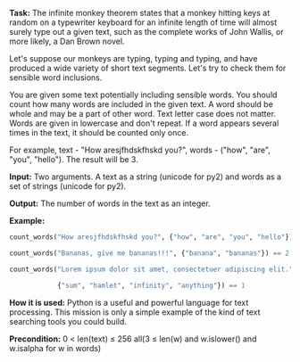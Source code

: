 **Task:** The infinite monkey theorem states that a monkey hitting keys at random on a typewriter keyboard for an infinite length of time will almost surely type out a given text, such as the complete works of John Wallis, or more likely, a Dan Brown novel.

Let's suppose our monkeys are typing, typing and typing, and have produced a wide variety of short text segments. Let's try to check them for sensible word inclusions.

You are given some text potentially including sensible words. You should count how many words are included in the given text. A word should be whole and may be a part of other word. Text letter case does not matter. Words are given in lowercase and don't repeat. If a word appears several times in the text, it should be counted only once.

For example, text - "How aresjfhdskfhskd you?", words - ("how", "are", "you", "hello"). The result will be 3.

**Input:** Two arguments. A text as a string (unicode for py2) and words as a set of strings (unicode for py2).

**Output:** The number of words in the text as an integer.

**Example:**

```python
count_words("How aresjfhdskfhskd you?", {"how", "are", "you", "hello"}) == 3

count_words("Bananas, give me bananas!!!", {"banana", "bananas"}) == 2

count_words("Lorem ipsum dolor sit amet, consectetuer adipiscing elit.",

            {"sum", "hamlet", "infinity", "anything"}) == 1
```

**How it is used:** Python is a useful and powerful language for text processing. This mission is only a simple example of the kind of text searching tools you could build.

**Precondition:**
0 < len(text) ≤ 256
all(3 ≤ len(w) and w.islower() and w.isalpha for w in words) 